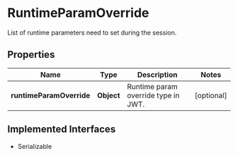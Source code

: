 

# RuntimeParamOverride

List of runtime parameters need to set during the session.

## Properties

| Name | Type | Description | Notes |
|------------ | ------------- | ------------- | -------------|
|**runtimeParamOverride** | **Object** | Runtime param override type in JWT. |  [optional] |


## Implemented Interfaces

* Serializable


